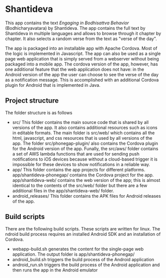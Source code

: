 # Shantideva
This app contains the text *Engaging in Bodhisattva Behavior* (Bodhicharyavatara) by Shantideva. The app contains the full text by Shantideva in multiple languages and allows to browse through it chapter by chapter. It also selects a random verse from the text as "verse of the day".

The app is packaged into an installable app with Apache Cordova. Most of the logic is implemented in Javascript. The app can also be used as a single page web application that is simply served from a webserver without being packaged into a mobile app. The cordova version of the app, however, has one additional feature that the web application does not have: in the Android version of the app the user can choose to see the verse of the day as a notification message. This is accomplished with an additional Cordova plugin for Android that is implemented in Java.

## Project structure
The folder structure is as follows
* src/ This folder contains the main source code that is shared by all versions of the app. It also contains additional resources such as icons in editable formats. The main folder is src/web/ which contains all the html, javascript, and css resources that is used by all versions of the app. The folder src/phonegap-plugin/ also contains the Cordova plugin for the Android version of the app. Funally, the src/aws/ folder contains a set of AWS lambda functions that are used for sending push notifications to iOS devices because without a cloud-based trigger it is impossible for these devices to show notifications in a reliable way.
* app/ This folder contains the app projects for different platforms. app/shantideva-phonegap/ contains the Cordova project for the app. app/shantideva-web/ contains the web version of the app; this is almost identical to the contents of the src/web/ folder but there are a few additional files in the app/shantideva-web/ folder.
* android_releases/ This folder contains the APK files for Android releases of the app. 

## Build scripts
There are the following build scripts. 
These scripts are written for linux. The ndroid build process requires an installed Android SDK and an installation of Cordova. 
* webapp-build.sh generates the content for the single-page web application. The output folder is app/shantideva-phonegap/
* android_build.sh triggers the build process of the Android application
* android_run.sh triggers the build process of the Android application and then runs the app in the Android emulator


